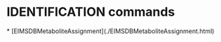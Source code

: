 <h1>IDENTIFICATION commands</h1>
* [EIMSDBMetaboliteAssignment](./EIMSDBMetaboliteAssignment.html)

